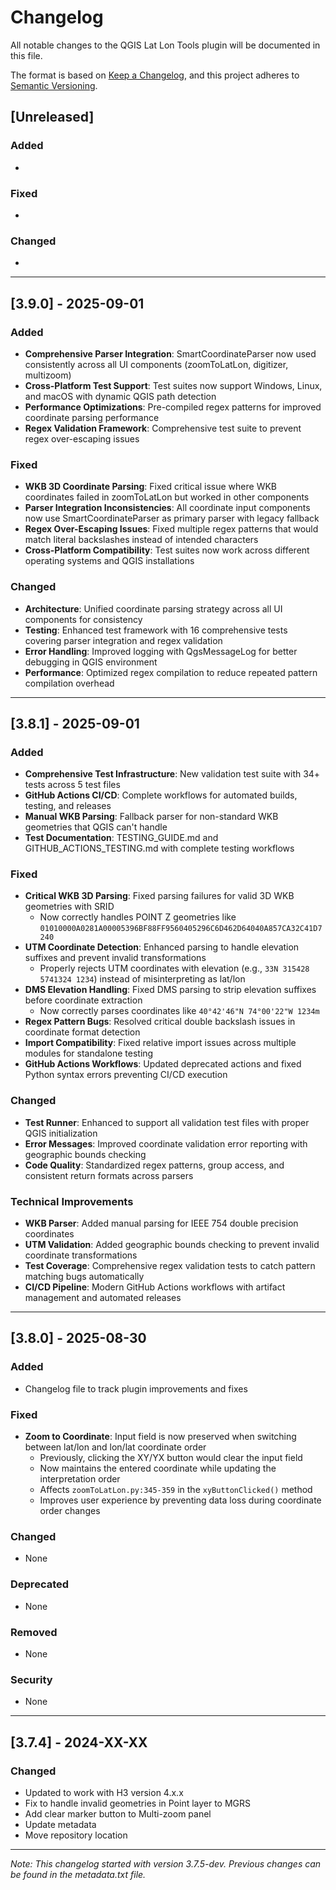 # Changelog

All notable changes to the QGIS Lat Lon Tools plugin will be documented in this file.

The format is based on [Keep a Changelog](https://keepachangelog.com/en/1.0.0/),
and this project adheres to [Semantic Versioning](https://semver.org/spec/v2.0.0.html).

## [Unreleased]

### Added
- 

### Fixed
- 

### Changed
- 

---

## [3.9.0] - 2025-09-01

### Added
- **Comprehensive Parser Integration**: SmartCoordinateParser now used consistently across all UI components (zoomToLatLon, digitizer, multizoom)
- **Cross-Platform Test Support**: Test suites now support Windows, Linux, and macOS with dynamic QGIS path detection
- **Performance Optimizations**: Pre-compiled regex patterns for improved coordinate parsing performance
- **Regex Validation Framework**: Comprehensive test suite to prevent regex over-escaping issues

### Fixed
- **WKB 3D Coordinate Parsing**: Fixed critical issue where WKB coordinates failed in zoomToLatLon but worked in other components
- **Parser Integration Inconsistencies**: All coordinate input components now use SmartCoordinateParser as primary parser with legacy fallback
- **Regex Over-Escaping Issues**: Fixed multiple regex patterns that would match literal backslashes instead of intended characters
- **Cross-Platform Compatibility**: Test suites now work across different operating systems and QGIS installations

### Changed
- **Architecture**: Unified coordinate parsing strategy across all UI components for consistency
- **Testing**: Enhanced test framework with 16 comprehensive tests covering parser integration and regex validation
- **Error Handling**: Improved logging with QgsMessageLog for better debugging in QGIS environment
- **Performance**: Optimized regex compilation to reduce repeated pattern compilation overhead

---

## [3.8.1] - 2025-09-01

### Added
- **Comprehensive Test Infrastructure**: New validation test suite with 34+ tests across 5 test files
- **GitHub Actions CI/CD**: Complete workflows for automated builds, testing, and releases
- **Manual WKB Parsing**: Fallback parser for non-standard WKB geometries that QGIS can't handle
- **Test Documentation**: TESTING_GUIDE.md and GITHUB_ACTIONS_TESTING.md with complete testing workflows

### Fixed
- **Critical WKB 3D Parsing**: Fixed parsing failures for valid 3D WKB geometries with SRID
  - Now correctly handles POINT Z geometries like `01010000A0281A00005396BF88FF9560405296C6D462D64040A857CA32C41D7240`
- **UTM Coordinate Detection**: Enhanced parsing to handle elevation suffixes and prevent invalid transformations
  - Properly rejects UTM coordinates with elevation (e.g., `33N 315428 5741324 1234`) instead of misinterpreting as lat/lon
- **DMS Elevation Handling**: Fixed DMS parsing to strip elevation suffixes before coordinate extraction
  - Now correctly parses coordinates like `40°42'46"N 74°00'22"W 1234m`
- **Regex Pattern Bugs**: Resolved critical double backslash issues in coordinate format detection
- **Import Compatibility**: Fixed relative import issues across multiple modules for standalone testing
- **GitHub Actions Workflows**: Updated deprecated actions and fixed Python syntax errors preventing CI/CD execution

### Changed
- **Test Runner**: Enhanced to support all validation test files with proper QGIS initialization
- **Error Messages**: Improved coordinate validation error reporting with geographic bounds checking
- **Code Quality**: Standardized regex patterns, group access, and consistent return formats across parsers

### Technical Improvements
- **WKB Parser**: Added manual parsing for IEEE 754 double precision coordinates
- **UTM Validation**: Added geographic bounds checking to prevent invalid coordinate transformations
- **Test Coverage**: Comprehensive regex validation tests to catch pattern matching bugs automatically
- **CI/CD Pipeline**: Modern GitHub Actions workflows with artifact management and automated releases

---

## [3.8.0] - 2025-08-30

### Added
- Changelog file to track plugin improvements and fixes

### Fixed
- **Zoom to Coordinate**: Input field is now preserved when switching between lat/lon and lon/lat coordinate order
  - Previously, clicking the XY/YX button would clear the input field
  - Now maintains the entered coordinate while updating the interpretation order
  - Affects `zoomToLatLon.py:345-359` in the `xyButtonClicked()` method
  - Improves user experience by preventing data loss during coordinate order changes

### Changed
- None

### Deprecated  
- None

### Removed
- None

### Security
- None

---

## [3.7.4] - 2024-XX-XX

### Changed
- Updated to work with H3 version 4.x.x
- Fix to handle invalid geometries in Point layer to MGRS
- Add clear marker button to Multi-zoom panel
- Update metadata
- Move repository location

---

*Note: This changelog started with version 3.7.5-dev. Previous changes can be found in the metadata.txt file.*